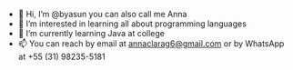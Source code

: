 - 👋 Hi, I’m @byasun you can also call me Anna
- 👀 I’m interested in learning all about programming languages 
- 🌱 I’m currently learning Java at college 
- 📫 You can reach by email at annaclarag6@gmail.com or by WhatsApp at +55 (31) 98235-5181
